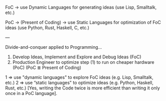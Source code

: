   
FoC -> use Dynamic Languages for generating ideas (use Lisp, Smalltalk, etc.)

PoC -> (Present of Coding) -> use Static Languages for optimization of FoC ideas (use Python, Rust, Haskell, C, etc.)

—

Divide-and-conquer applied to Programming…
1. Develop Ideas, Implement and Explore and Debug Ideas (FoC)
2. Production Engineer to optimize step (1) to run on cheaper hardware (PoC) (PoC ≣ Present of Coding)

1 => use "dynamic languages" to explore FoC ideas (e.g. Lisp, Smalltalk, etc.)
2 => use “static languages" to optimize ideas (e.g. Python, Haskell, Rust, etc.)
[Yes, writing the Code twice is more efficient than writing it only once in a PoC language].